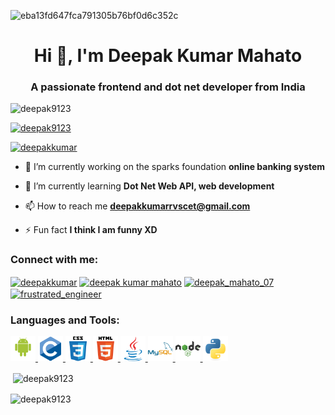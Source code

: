 ![eba13fd647fca791305b76bf0d6c352c](https://user-images.githubusercontent.com/86901315/124372565-b4bf8980-dca8-11eb-9fd6-fb1f811d8f05.jpg)
<h1 align="center">Hi 👋, I'm Deepak Kumar Mahato</h1>
<h3 align="center">A passionate frontend and dot net developer from India</h3>

<p align="left"> <img src="https://komarev.com/ghpvc/?username=deepak9123&label=Profile%20views&color=0e75b6&style=flat" alt="deepak9123" /> </p>

<p align="left"> <a href="https://github.com/ryo-ma/github-profile-trophy"><img src="https://github-profile-trophy.vercel.app/?username=deepak9123" alt="deepak9123" /></a> </p>

<p align="left"> <a href="https://twitter.com/deepakkumar" target="blank"><img src="https://img.shields.io/twitter/follow/deepakkumar?logo=twitter&style=for-the-badge" alt="deepakkumar" /></a> </p>

- 🔭 I’m currently working on the sparks foundation **online banking system**

- 🌱 I’m currently learning **Dot Net Web API, web development**

- 📫 How to reach me **deepakkumarrvscet@gmail.com**

- ⚡ Fun fact **I think I am funny XD**

<h3 align="left">Connect with me:</h3>
<p align="left">
<a href="https://twitter.com/deepakkumar" target="blank"><img align="center" src="https://raw.githubusercontent.com/rahuldkjain/github-profile-readme-generator/master/src/images/icons/Social/twitter.svg" alt="deepakkumar" height="30" width="40" /></a>
<a href="https://linkedin.com/in/deepak kumar mahato" target="blank"><img align="center" src="https://raw.githubusercontent.com/rahuldkjain/github-profile-readme-generator/master/src/images/icons/Social/linked-in-alt.svg" alt="deepak kumar mahato" height="30" width="40" /></a>
<a href="https://instagram.com/deepak_mahato_07" target="blank"><img align="center" src="https://raw.githubusercontent.com/rahuldkjain/github-profile-readme-generator/master/src/images/icons/Social/instagram.svg" alt="deepak_mahato_07" height="30" width="40" /></a>
<a href="https://www.youtube.com/c/frustrated_engineer" target="blank"><img align="center" src="https://raw.githubusercontent.com/rahuldkjain/github-profile-readme-generator/master/src/images/icons/Social/youtube.svg" alt="frustrated_engineer" height="30" width="40" /></a>
</p>

<h3 align="left">Languages and Tools:</h3>
<p align="left"> <a href="https://developer.android.com" target="_blank"> <img src="https://raw.githubusercontent.com/devicons/devicon/master/icons/android/android-original-wordmark.svg" alt="android" width="40" height="40"/> </a> <a href="https://www.cprogramming.com/" target="_blank"> <img src="https://raw.githubusercontent.com/devicons/devicon/master/icons/c/c-original.svg" alt="c" width="40" height="40"/> </a> <a href="https://www.w3schools.com/css/" target="_blank"> <img src="https://raw.githubusercontent.com/devicons/devicon/master/icons/css3/css3-original-wordmark.svg" alt="css3" width="40" height="40"/> </a> <a href="https://www.w3.org/html/" target="_blank"> <img src="https://raw.githubusercontent.com/devicons/devicon/master/icons/html5/html5-original-wordmark.svg" alt="html5" width="40" height="40"/> </a> <a href="https://www.java.com" target="_blank"> <img src="https://raw.githubusercontent.com/devicons/devicon/master/icons/java/java-original.svg" alt="java" width="40" height="40"/> </a> <a href="https://www.mysql.com/" target="_blank"> <img src="https://raw.githubusercontent.com/devicons/devicon/master/icons/mysql/mysql-original-wordmark.svg" alt="mysql" width="40" height="40"/> </a> <a href="https://nodejs.org" target="_blank"> <img src="https://raw.githubusercontent.com/devicons/devicon/master/icons/nodejs/nodejs-original-wordmark.svg" alt="nodejs" width="40" height="40"/> </a> <a href="https://www.python.org" target="_blank"> <img src="https://raw.githubusercontent.com/devicons/devicon/master/icons/python/python-original.svg" alt="python" width="40" height="40"/> </a> </p>

<p>&nbsp;<img align="center" src="https://github-readme-stats.vercel.app/api?username=deepak9123&show_icons=true&locale=en" alt="deepak9123" /></p>

<p><img align="center" src="https://github-readme-streak-stats.herokuapp.com/?user=deepak9123&" alt="deepak9123" /></p>
